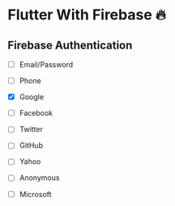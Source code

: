 # Flutter With Firebase 🔥


##      Firebase Authentication

- [ ] Email/Password
- [ ] Phone
- [x] Google
- [ ] Facebook
- [ ] Twitter
- [ ] GitHub
- [ ] Yahoo
- [ ] Anonymous
- [ ] Microsoft




<!---

##      Firebase Database - Realtime Database

- [ ] Name Field
- [x] Name Field



##      Firebase Database - Cloud Firestore

- [ ] Name Field
- [x] Name Field


##      Firebase - Storage

- [ ] Name Field
- [x] Name Field


##      Firebase ML Kit

- [ ] Name Field
- [x] Name Field


--->


